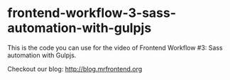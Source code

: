 # frontend-workflow-3-sass-automation-with-gulpjs
This is the code you can use for the video of Frontend Workflow #3: Sass automation with Gulpjs.

Checkout our blog: http://blog.mrfrontend.org
